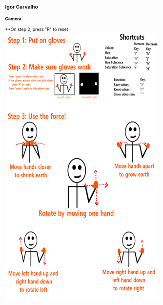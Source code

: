 ### Igor Carvalho
#### Camera

**On step 2, press "R" to reset
<img src="bin/data/Tutorial.png" width="680" height="880"> 

